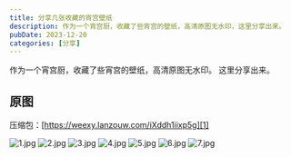 ```yaml
---
title: 分享几张收藏的宵宫壁纸
description: 作为一个宵宫厨，收藏了些宵宫的壁纸，高清原图无水印，这里分享出来。
pubDate: 2023-12-20
categories: [分享]
---
```


作为一个宵宫厨，收藏了些宵宫的壁纸，高清原图无水印。
这里分享出来。

原图
--

压缩包：[https://weexy.lanzouw.com/iXddh1iixp5g][1]

[1]: https://weexy.lanzouw.com/iXddh1iixp5g

![1.jpg](https://cdn.zhengweixin.top/img/blog/share-some-yoimiya-wallpapers/1.jpg)
![2.jpg](https://cdn.zhengweixin.top/img/blog/share-some-yoimiya-wallpapers/2.jpg)
![3.jpg](https://cdn.zhengweixin.top/img/blog/share-some-yoimiya-wallpapers/3.jpg)
![4.jpg](https://cdn.zhengweixin.top/img/blog/share-some-yoimiya-wallpapers/4.jpg)
![5.jpg](https://cdn.zhengweixin.top/img/blog/share-some-yoimiya-wallpapers/5.jpg)
![6.jpg](https://cdn.zhengweixin.top/img/blog/share-some-yoimiya-wallpapers/6.jpg)
![7.jpg](https://cdn.zhengweixin.top/img/blog/share-some-yoimiya-wallpapers/7.jpg)